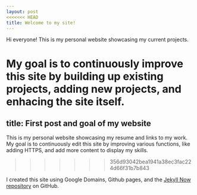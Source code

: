 ```yaml
---
layout: post
<<<<<<< HEAD
title: Welcome to my site!
---
```


Hi everyone!  This is my personal website showcasing my current projects.  

My goal is to continuously improve this site by building up existing projects, adding new projects, and enhacing the site itself.
=======
title: First post and goal of my website
---

This is my personal website showcasing my resume and links to my work.  
My goal is to continuously edit this site by improving various functions, like adding HTTPS, and add more content to display my skills.
>>>>>>> 356d93042bea1941a38ec3fac224d66f31b7b843

I created this site using Google Domains, Github pages, and the [Jekyll Now repository](https://github.com/barryclark/jekyll-now) on GitHub.

